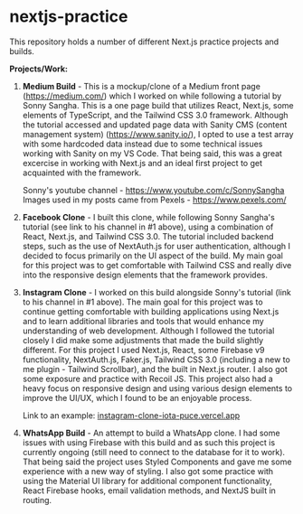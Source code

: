 # nextjs-practice  
This repository holds a number of different Next.js practice projects and builds.

**Projects/Work:**

1. **Medium Build** - This is a mockup/clone of a Medium front page (https://medium.com/) which I worked on while following a tutorial by Sonny Sangha. This is a one page build that utilizes React, Next.js, some elements of TypeScript, and the Tailwind CSS 3.0 framework. Although the tutorial accessed and updated page data with Sanity CMS (content management system) (https://www.sanity.io/), I opted to use a test array with some hardcoded data instead due to some technical issues working with Sanity on my VS Code. That being said, this was a great excercise in working with Next.js and an ideal first project to get acquainted with the framework.

      Sonny's youtube channel - https://www.youtube.com/c/SonnySangha  
      Images used in my posts came from Pexels - https://www.pexels.com/ 
    
2. **Facebook Clone** - I built this clone, while following Sonny Sangha's tutorial (see link to his channel in #1 above), using a combination of React, Next.js, and Tailwind CSS 3.0. The tutorial included backend steps, such as the use of NextAuth.js for user authentication, although I decided to focus primarily on the UI aspect of the build. My main goal for this project was to get comfortable with Tailwind CSS and really dive into the responsive design elements that the framework provides.  

3. **Instagram Clone** - I worked on this build alongside Sonny's tutorial (link to his channel in #1 above). The main goal for this project was to continue getting comfortable with building applications using Next.js and to learn additional libraries and tools that would enhance my understanding of web development. Although I followed the tutorial closely I did make some adjustments that made the build slightly different. For this project I used Next.js, React, some Firebase v9 functionality, NextAuth.js, Faker.js, Tailwind CSS 3.0 (including a new to me plugin - Tailwind Scrollbar), and the built in Next.js router. I also got some exposure and practice with Recoil JS. This project also had a heavy focus on responsive design and using various design elements to improve the UI/UX, which I found to be an enjoyable process.

      Link to an example: [instagram-clone-iota-puce.vercel.app](https://instagram-clone-iota-puce.vercel.app/)

4. **WhatsApp Build** - An attempt to build a WhatsApp clone. I had some issues with using Firebase with this build and as such this project is currently ongoing (still need to connect to the database for it to work). That being said the project uses Styled Components and gave me some experience with a new way of styling. I also got some practice with using the Material UI library for additional component functionality, React Firebase hooks, email validation methods, and NextJS built in routing.  
